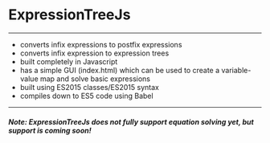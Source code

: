 # ExpressionTreeJs
----

* converts infix expressions to postfix expressions 
* converts infix expression to expression trees
* built completely in Javascript
* has a simple GUI (index.html) which can be used to create a variable-value map and solve basic expressions
* built using ES2015 classes/ES2015 syntax
* compiles down to ES5 code using Babel
---
##### Note: ExpressionTreeJs does not fully support equation solving yet, but support is coming soon! 
